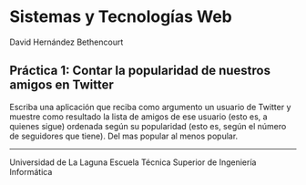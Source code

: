 Sistemas y Tecnologías Web
==========================
David Hernández Bethencourt

Práctica 1: Contar la popularidad de nuestros amigos en Twitter
---------------------------------------------------------------

Escriba una aplicación que reciba como argumento un usuario de Twitter y muestre como resultado la lista de amigos de ese usuario (esto es, a quienes sigue) ordenada según su popularidad (esto es, según el número de seguidores que tiene). Del mas popular al menos popular.

------------------------
Universidad de La Laguna
Escuela Técnica Superior de Ingeniería Informática
